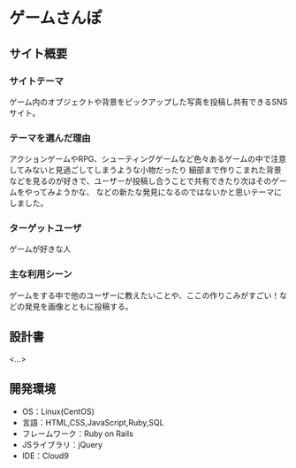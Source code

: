 # ゲームさんぽ

## サイト概要
### サイトテーマ
ゲーム内のオブジェクトや背景をピックアップした写真を投稿し共有できるSNSサイト。

### テーマを選んだ理由
アクションゲームやRPG、シューティングゲームなど色々あるゲームの中で注意してみないと見過ごしてしまうような小物だったり
細部まで作りこまれた背景などを見るのが好きで、ユーザーが投稿し合うことで共有できたり次はそのゲームをやってみようかな、
などの新たな発見になるのではないかと思いテーマにしました。

### ターゲットユーザ
ゲームが好きな人

### 主な利用シーン
ゲームをする中で他のユーザーに教えたいことや、ここの作りこみがすごい！などの発見を画像とともに投稿する。

## 設計書
<...>

## 開発環境
- OS：Linux(CentOS)
- 言語：HTML,CSS,JavaScript,Ruby,SQL
- フレームワーク：Ruby on Rails
- JSライブラリ：jQuery
- IDE：Cloud9
